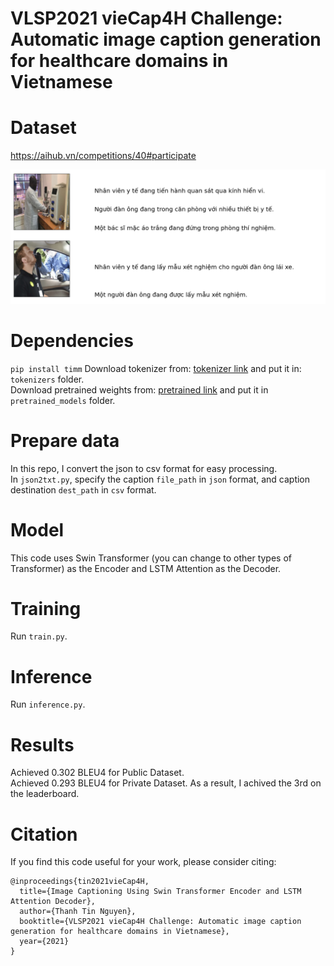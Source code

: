 # VLSP2021 vieCap4H Challenge: Automatic image caption generation for healthcare domains in Vietnamese
# Dataset
https://aihub.vn/competitions/40#participate

![Drag Racing](https://github.com/ngthanhtin/VLSP_ImageCaptioning/blob/master/image/image_captioning_vlsp.png?raw=true)

# Dependencies
`pip install timm`
Download tokenizer from: [tokenizer link](https://drive.google.com/file/d/1de3lxn78g4OFWFwpDaFkg6L4jg4xaXpu/view?usp=sharing) and put it in: `tokenizers` folder. <br/>
Download pretrained weights from: [pretrained link](https://drive.google.com/file/d/1pI4h_REpyWQzcOvGJP7dQCf4lG4oCrwK/view?usp=sharing) and put it in `pretrained_models` folder.

# Prepare data
In this repo, I convert the json to csv format for easy processing.</br>
In `json2txt.py`, specify the caption `file_path` in `json` format, and caption destination `dest_path` in `csv` format.

# Model
This code uses Swin Transformer (you can change to other types of Transformer) as the Encoder and LSTM Attention as the Decoder.

# Training
Run `train.py`.
# Inference
Run `inference.py`.

# Results
Achieved 0.302 BLEU4 for Public Dataset.</br>
Achieved 0.293 BLEU4 for Private Dataset. As a result, I achived the 3rd on the leaderboard.</br>

# Citation
If you find this code useful for your work, please consider citing:
```
@inproceedings{tin2021vieCap4H,
  title={Image Captioning Using Swin Transformer Encoder and LSTM Attention Decoder},
  author={Thanh Tin Nguyen},
  booktitle={VLSP2021 vieCap4H Challenge: Automatic image caption generation for healthcare domains in Vietnamese},
  year={2021}
}
```
